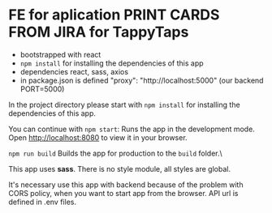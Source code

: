 # FE for aplication PRINT CARDS FROM JIRA for TappyTaps

- bootstrapped with react
- `npm install` for installing the dependencies of this app
- dependencies react, sass, axios
- in package.json is defined "proxy": "http://localhost:5000" (our backend PORT=5000)


In the project directory please start with `npm install` for installing the dependencies of this app.

You can continue with `npm start`:
Runs the app in the development mode.\
Open [http://localhost:8080](http://localhost:3000) to view it in your browser.

`npm run build`
Builds the app for production to the `build` folder.\

This app uses **sass**.
There is no style module, all styles are global.

It's necessary use this app with backend because of the problem with CORS policy, when you want to start app from the browser.
API url is defined in .env files.